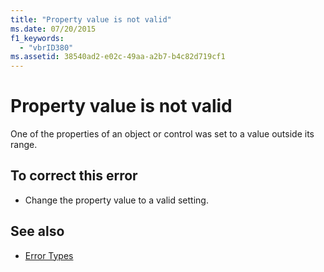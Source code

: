 ```yaml
---
title: "Property value is not valid"
ms.date: 07/20/2015
f1_keywords: 
  - "vbrID380"
ms.assetid: 38540ad2-e02c-49aa-a2b7-b4c82d719cf1
---
```

# Property value is not valid
One of the properties of an object or control was set to a value outside its range.  
  
## To correct this error  
  
-   Change the property value to a valid setting.  
  
## See also
- [Error Types](../../visual-basic/programming-guide/language-features/error-types.md)
